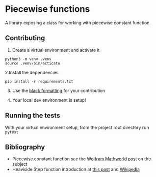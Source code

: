 # Piecewise functions 

A library exposing a class for working with piecewise constant function.

## Contributing
1. Create a virtual environment and activate it
```shell
python3 -m venv .venv
source .venv/bin/acticate
```

2.Install the dependencies
```shell
pip install -r requirements.txt
```

3. Use the [black formatting](https://pypi.org/project/black/) for your contribution 

4. Your local dev environment is setup!

## Running the tests

With your virtual environment setup, from the project root directory run `pytest`

## Bibliography

- Piecewise constant function see the [Wolfram Mathworld post](https://mathworld.wolfram.com/PiecewiseConstantFunction.html) on the subject
- Heaviside Step function introduction at [this post](https://mathworld.wolfram.com/HeavisideStepFunction.html) and [Wikipedia](https://en.wikipedia.org/wiki/Heaviside_step_function)